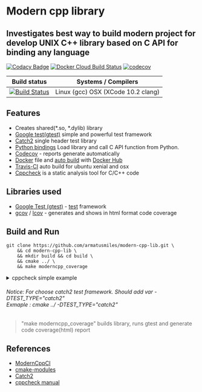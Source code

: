 # Modern cpp library

## Investigates best way to build modern project for develop UNIX C++ library based on C API for binding any language

[![Codacy Badge](https://api.codacy.com/project/badge/Grade/7673e38427c340dd8e534f8f39a91a7f)](https://app.codacy.com/app/armatusmiles/modern-cpp-lib?utm_source=github.com&utm_medium=referral&utm_content=armatusmiles/modern-cpp-lib&utm_campaign=Badge_Grade_Dashboard)
[![Docker Cloud Build Status](https://img.shields.io/docker/cloud/build/armatusmiles/moderncpp.svg)](https://hub.docker.com/r/armatusmiles/moderncpp)
[![codecov](https://codecov.io/gh/armatusmiles/cprogen-core/branch/master/graph/badge.svg)](https://codecov.io/gh/armatusmiles/modern-cpp-lib)

| Build status          | Systems / Compilers         |
| ------------- | ------------------------------------------ |
| [![Build Status](https://travis-ci.org/armatusmiles/modern-cpp-lib.svg?branch=master)](https://travis-ci.org/armatusmiles/modern-cpp-lib) | Linux (gcc)   OSX (XCode 10.2 clang) |

## Features
-   Creates shared(*.so, *.dylib) library
-   [Google test(gtest)](https://github.com/armatusmiles/modern-cpp-lib/blob/master/tests/main.cpp) simple and powerful test framework
-   [Catch2](https://github.com/armatusmiles/modern-cpp-lib/tree/add-catch2/tests-catch2) single header test library
-   [Python bindings](https://github.com/armatusmiles/modern-cpp-lib/blob/master/test_api.py) Load library and call C API function from Python.
-   [Codecov](https://codecov.io/gh/armatusmiles/modern-cpp-lib) - reports generate automatically
-   [Docker](https://github.com/armatusmiles/modern-cpp-lib/blob/master/Dockerfile) file and [auto build](https://hub.docker.com/r/armatusmiles/moderncpp) with [Docker Hub](https://hub.docker.com/r/armatusmiles/moderncpp)
-   [Travis-CI](https://travis-ci.org/armatusmiles/moderncpp) auto build for ubuntu xenial and osx
-   [Cppcheck](http://cppcheck.sourceforge.net) is a static analysis tool for C/C++ code

## Libraries used
-   [Google Test (gtest)](https://github.com/google/googletest) - [test](https://github.com/armatusmiles/modern-cpp-lib/blob/master/tests/main.cpp) framework 
-   [gcov](https://linux.die.net/man/1/gcov) / [lcov](https://linux.die.net/man/1/lcov) - generates and shows in html format code coverage

## Build and Run
```
git clone https://github.com/armatusmiles/modern-cpp-lib.git \
    && cd modern-cpp-lib \
    && mkdir build && cd build \
    && cmake ../ \
    && make moderncpp_coverage
``` 

<details>
  <summary>cppcheck  simple example</summary>
    
    cppcheck ./src/
    
    Checking src/interface.cpp ...
    [src/interface.cpp:11]: (error) Array 'a[5]' accessed at index 6, which is out of bounds.

</details>

###### Notice: For choose catch2 test framework. Should add var -DTEST_TYPE="catch2"</br> Exmaple : cmake ../ -DTEST_TYPE="catch2"

> "make moderncpp_coverage" builds library, runs gtest and generate code coverage(html) report

## References
-   [ModernCppCI](https://github.com/LearningByExample/ModernCppCI)
-   [cmake-modules](https://github.com/bilke/cmake-modules)
-   [Catch2](https://github.com/catchorg/Catch2)
-   [cppcheck manual](http://cppcheck.sourceforge.net/manual.pdf)
